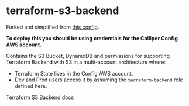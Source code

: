 # terraform-s3-backend

Forked and simplified from [this config](https://github.com/DNXLabs/terraform-aws-backend).

**To deploy this you should be using credentials for the Calliper Config AWS account.**

Contains the S3 Bucket, DynamoDB and permissions for supporting Terraform Backend with S3 in a multi-account architecture where:

- Terraform State lives in the Config AWS account.
- Dev and Prod users access it by assuming the `terraform-backend` role defined here.

[Terraform S3 Backend docs](https://www.terraform.io/docs/backends/types/s3.html)
